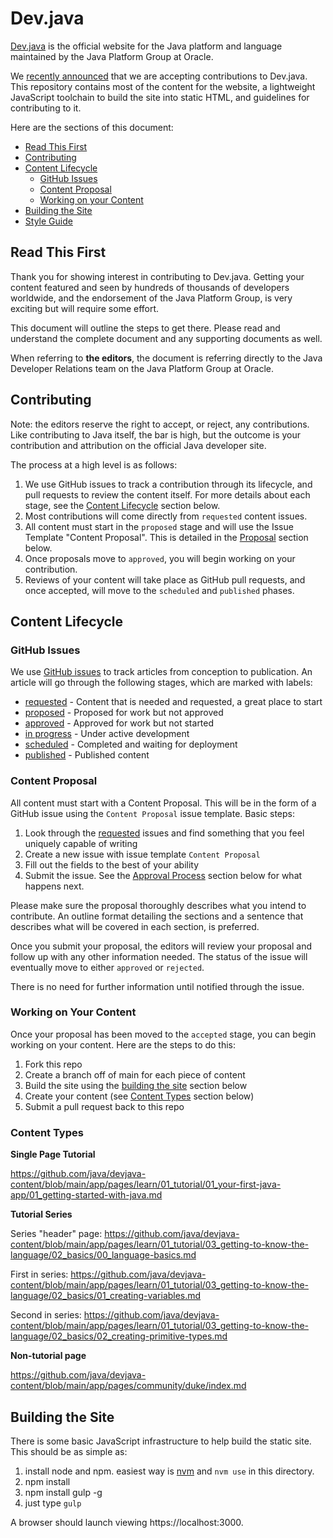 # Dev.java

[Dev.java](https://dev.java) is the official website for the Java platform and language maintained by the Java Platform Group at Oracle.

We [recently announced](https://inside.java) that we are accepting contributions to Dev.java. This repository contains most of the content for the website, a lightweight JavaScript toolchain to build the site into static HTML, and guidelines for contributing to it.

Here are the sections of this document:

* [Read This First](#read-this-first)
* [Contributing](#contributing)
* [Content Lifecycle](#content-lifecycle)
    * [GitHub Issues](#issues)
    * [Content Proposal](#proposal)
    * [Working on your Content](#working-on-your-content)
* [Building the Site](#building-the-site)
* [Style Guide](#style-guide)


## Read This First

Thank you for showing interest in contributing to Dev.java. Getting your content featured and seen by hundreds of thousands of developers worldwide, and the endorsement of the Java Platform Group, is very exciting but will require some effort.

This document will outline the steps to get there. Please read and understand the complete document and any supporting documents as well.

When referring to **the editors**, the document is referring directly to the Java Developer Relations team on the Java Platform Group at Oracle.

## Contributing

Note: the editors reserve the right to accept, or reject, any contributions. Like contributing to Java itself, the bar is high, but the outcome is your contribution and attribution on the official Java developer site.

The process at a high level is as follows:

1. We use GitHub issues to track a contribution through its lifecycle, and pull requests to review the content itself. For more details about each stage, see the [Content Lifecycle](#content-lifecycle) section below.
1. Most contributions will come directly from `requested` content issues.
1. All content must start in the `proposed` stage and will use the Issue Template "Content Proposal". This is detailed in the [Proposal](#proposal) section below.
1. Once proposals move to `approved`, you will begin working on your contribution.
1. Reviews of your content will take place as GitHub pull requests, and once accepted, will move to the `scheduled` and `published` phases.



## Content Lifecycle

### GitHub Issues

We use [GitHub issues](https://github.com/java/devjava-content/issues) to track articles from conception to publication. An article will go through the following stages, which are marked with labels:

* [requested](https://github.com/java/devjava-content/labels/requested) - Content that is needed and requested, a great place to start
* [proposed](https://github.com/java/devjava-content/labels/proposed) - Proposed for work but not approved
* [approved](https://github.com/java/devjava-content/labels/approved) - Approved for work but not started
* [in progress](https://github.com/java/devjava-content/labels/in-progress) - Under active development
* [scheduled](https://github.com/java/devjava-content/labels/scheduled) - Completed and waiting for deployment
* [published](https://github.com/java/devjava-content/issues?utf8=%E2%9C%93&q=label%3Apublished%20) - Published content


### Content Proposal

All content must start with a Content Proposal. This will be in the form of a GitHub issue using the `Content Proposal` issue template. Basic steps:

1. Look through the [requested](https://github.com/java/devjava-content/labels/requested) issues and find something that you feel uniquely capable of writing
1. Create a new issue with issue template `Content Proposal`
1. Fill out the fields to the best of your ability
1. Submit the issue. See the [Approval Process](#approval-process) section below for what happens next.

Please make sure the proposal thoroughly describes what you intend to contribute. An outline format detailing the sections and a sentence that describes what will be covered in each section, is preferred.


Once you submit your proposal, the editors will review your proposal and follow up with any other information needed. The status of the issue will eventually move to either `approved` or `rejected`.

There is no need for further information until notified through the issue.


### Working on Your Content

Once your proposal has been moved to the `accepted` stage, you can begin working on your content. Here are the steps to do this:

1. Fork this repo
1. Create a branch off of main for each piece of content
1. Build the site using the [building the site](#building-the-site) section below
1. Create your content (see [Content Types](#content-types) section below)
1. Submit a pull request back to this repo


### Content Types

**Single Page Tutorial**

https://github.com/java/devjava-content/blob/main/app/pages/learn/01_tutorial/01_your-first-java-app/01_getting-started-with-java.md


**Tutorial Series**

Series "header" page: https://github.com/java/devjava-content/blob/main/app/pages/learn/01_tutorial/03_getting-to-know-the-language/02_basics/00_language-basics.md

First in series: https://github.com/java/devjava-content/blob/main/app/pages/learn/01_tutorial/03_getting-to-know-the-language/02_basics/01_creating-variables.md

Second in series: https://github.com/java/devjava-content/blob/main/app/pages/learn/01_tutorial/03_getting-to-know-the-language/02_basics/02_creating-primitive-types.md


**Non-tutorial page**

https://github.com/java/devjava-content/blob/main/app/pages/community/duke/index.md




## Building the Site

There is some basic JavaScript infrastructure to help build the static site. This should be as simple as:

1. install node and npm. easiest way is [nvm](https://github.com/nvm-sh/nvm) and `nvm use` in this directory.
1. npm install
1. npm install gulp -g
1. just type `gulp`

A browser should launch viewing https://localhost:3000. 